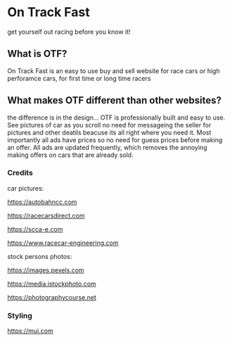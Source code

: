 # On Track Fast
get yourself out racing before you know it!

## What is OTF?
On Track Fast is an easy to use buy and sell website for race cars or high perforamce cars, for first time or long time racers 

## What makes OTF different than other websites? 
the difference is in the design... OTF is professionally built and easy to use. See pictures of car as you scroll no need for messageing the seller for pictures and other deatils beacuse its all right where you need it. Most importantly all ads have prices so no need for guess prices before making an offer. All ads are updated frequently, which removes the annoying making offers on cars that are already sold.


### Credits
car pictures: 

https://autobahncc.com

https://racecarsdirect.com

https://scca-e.com

https://www.racecar-engineering.com

stock persons photos:

https://images.pexels.com

https://media.istockphoto.com

https://photographycourse.net

### Styling

https://mui.com

